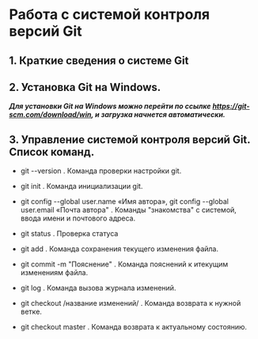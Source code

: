 # Работа с системой контроля версий Git

## 1. Краткие сведения о системе Git

## 2. Установка Git на Windows.

_**Для установки Git на Windows можно перейти по ссылке https://git-scm.com/download/win, и загрузка начнется автоматически.**_
## 3. Управление системой контроля версий Git. Список команд.

* git --version
. Команда проверки настройки git.

* git init
. Команда инициализации git.

* git config --global user.name «Имя автора», git config --global user.email «Почта автора"
. Команды "знакомства" с системой, ввода имени и почтового адреса.

* git status
. Проверка статуса

* git add
. Команда сохранения текущего изменения файла.

* git commit -m "Пояснение"
. Команда пояснений к итекущим изменениям файла.

* git log
. Команда вызова журнала изменений.

* git checkout /название изменений/
. Команда возврата к нужной ветке.

* git checkout master
. Команда возврата к актуальному состоянию.


